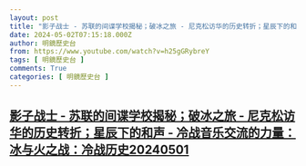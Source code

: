 ```yaml
---
layout: post
title: "影子战士 - 苏联的间谍学校揭秘；破冰之旅 - 尼克松访华的历史转折；星辰下的和声 - 冷战音乐交流的力量：冰与火之战：冷战历史20240501"
date: 2024-05-02T07:15:18.000Z
author: 明鏡歷史台
from: https://www.youtube.com/watch?v=h25gGRybreY
tags: [ 明鏡歷史台 ]
comments: True
categories: [ 明鏡歷史台 ]
---
```

<!--1714634118000-->
[影子战士 - 苏联的间谍学校揭秘；破冰之旅 - 尼克松访华的历史转折；星辰下的和声 - 冷战音乐交流的力量：冰与火之战：冷战历史20240501](https://www.youtube.com/watch?v=h25gGRybreY)
------

<div>

</div>
